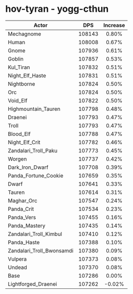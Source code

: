 # hov-tyran - yogg-cthun
| Actor | DPS | Increase |
|---|:---:|:---:|
|Mechagnome|108143|0.80%|
|Human|108008|0.67%|
|Gnome|107936|0.61%|
|Goblin|107857|0.53%|
|Kul_Tiran|107832|0.51%|
|Night_Elf_Haste|107831|0.51%|
|Nightborne|107824|0.50%|
|Orc|107824|0.50%|
|Void_Elf|107822|0.50%|
|Highmountain_Tauren|107798|0.48%|
|Draenei|107793|0.47%|
|Troll|107793|0.47%|
|Blood_Elf|107788|0.47%|
|Night_Elf_Crit|107782|0.46%|
|Zandalari_Troll_Paku|107773|0.45%|
|Worgen|107737|0.42%|
|Dark_Iron_Dwarf|107708|0.39%|
|Panda_Fortune_Cookie|107659|0.35%|
|Dwarf|107641|0.33%|
|Tauren|107614|0.31%|
|Maghar_Orc|107547|0.24%|
|Panda_Crit|107534|0.23%|
|Panda_Vers|107455|0.16%|
|Panda_Mastery|107435|0.14%|
|Zandalari_Troll_Kimbul|107410|0.12%|
|Panda_Haste|107388|0.10%|
|Zandalari_Troll_Bwonsamdi|107380|0.09%|
|Vulpera|107373|0.08%|
|Undead|107370|0.08%|
|Base|107286|0.00%|
|Lightforged_Draenei|107262|-0.02%|
